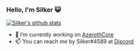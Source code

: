 ### Hello, I'm Silker 😺

[![Silker's github stats](https://github-readme-stats.vercel.app/api?username=Si1ker&count_private=true&show_icons=true&theme=chartreuse-dark)](https://github.com/Winfidonarleyan)

- 💼 I’m currently working on [AzerothCore](https://github.com/azerothcore/azerothcore-wotlk)
- 📫 You can reach me by Silker#4589 at [Discord](https://discord.com/)

